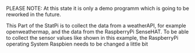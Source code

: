 PLEASE NOTE:
At this state it is only a demo programm which is going to be reworked in the future.


This Part of the StatPi is to collect the data from a weatherAPI, for example openweathermap, and the data from the RaspberryPi SenseHAT. 
To be able to collect the sensor values like shown in this example, the RaspberryPi operating System Raspbien needs to be changed a little bit
